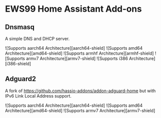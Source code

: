 # EWS99 Home Assistant Add-ons

## Dnsmasq

A simple DNS and DHCP server.

![Supports aarch64 Architecture][aarch64-shield] ![Supports amd64 Architecture][amd64-shield] ![Supports armhf Architecture][armhf-shield] ![Supports armv7 Architecture][armv7-shield] ![Supports i386 Architecture][i386-shield]

## Adguard2

A fork of https://github.com/hassio-addons/addon-adguard-home but with IPv6 Link Local Address support.

![Supports aarch64 Architecture][aarch64-shield] ![Supports amd64 Architecture][amd64-shield] ![Supports armv7 Architecture][armv7-shield]
